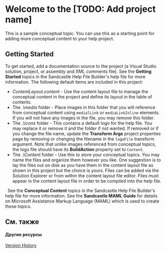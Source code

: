 # Welcome to the [TODO: Add project name]

This is a sample conceptual topic. You can use this as a starting point for adding more conceptual content to your help project.



## Getting Started

To get started, add a documentation source to the project (a Visual Studio solution, project, or assembly and XML comments file). See the **Getting Started** topics in the Sandcastle Help File Builder's help file for more information. The following default items are included in this project:
&nbsp;<ul><li>
_ContentLayout.content_ - Use the content layout file to manage the conceptual content in the project and define its layout in the table of contents.</li><li>
The _.\media_ folder - Place images in this folder that you will reference from conceptual content using `medialLink` or `mediaLinkInline` elements. If you will not have any images in the file, you may remove this folder.</li><li>
The _.\icons_ folder - This contains a default logo for the help file. You may replace it or remove it and the folder if not wanted. If removed or if you change the file name, update the **Transform Args** project properties page by removing or changing the filename in the `logoFile` transform argument. Note that unlike images referenced from conceptual topics, the logo file should have its **BuildAction** property set to `Content`.</li><li>
The _.\Content_ folder - Use this to store your conceptual topics. You may name the files and organize them however you like. One suggestion is to lay the files out on disk as you have them in the content layout file as shown in this project but the choice is yours. Files can be added via the Solution Explorer or from within the content layout file editor. Files must appear in the content layout file in order to be compiled into the help file.</li></ul>&nbsp;
See the **Conceptual Content** topics in the Sandcastle Help File Builder's help file for more information. See the **Sandcastle MAML Guide** for details on Microsoft Assistance Markup Language (MAML) which is used to create these topics.



## См. также


#### Другие ресурсы
<a href="f85f2bd1-290d-43ef-becf-827ffce9fb60">Version History</a><br />